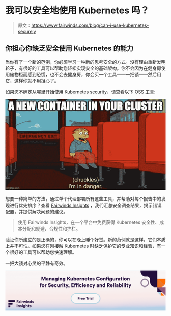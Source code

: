 # 我可以安全地使用 Kubernetes 吗？

> 原文：<https://www.fairwinds.com/blog/can-i-use-kubernetes-securely>

 ## 你担心你缺乏安全使用 Kubernetes 的能力

当你有了一个新的范例，你必须学习一种新的思考安全的方式。没有理由重新发明轮子，有很好的工具可以帮助您轻松实现安全的基础架构。你不会因为在健身房使用储物柜而感到恐慌，也不会去健身房，你会买一个工具——一把锁——然后用它，这样你就不用担心了。

如果您不确定从哪里开始使用 Kubernetes security，请查看以下 OSS 工具:

![A new container in your cluster? I'm in danger. cartoon.](img/4817e221813377803f0f01f3dc5033c2.png)

想要一种简单的方法，通过单个代理部署所有这些工具，并帮助对每个报告中的发现进行优先排序？查看 [Fairwinds Insights](https://www.fairwinds.com/insights) ，我们汇总安全调查结果，揭示错误配置，并提供解决问题的建议。

> 使用 Fairwinds Insights，在一个平台中免费获得 Kubernetes 安全性、成本分配和规避、合规性和护栏。

验证你所建立的是正确的，你可以在晚上睡个好觉。新的范例就是这样，它们本质上并不可怕。如果您在刚接触 Kubernetes 时缺乏保护它的专业知识和经验，有一个很好的工具可以帮助您快速理解。

一把大锁对心灵的平静有奇效。

[![Fairwinds Insights | Managing Kubernetes Configuration for Security, Efficiency and Reliability ](img/b1ac50ea4fc469770b0daa1ea986820e.png)](https://cta-redirect.hubspot.com/cta/redirect/2184645/166939eb-9ebe-4094-a151-45bce5bd4f2f)